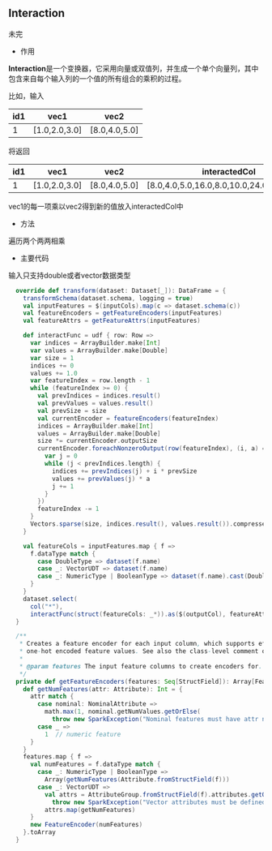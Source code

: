 Interaction
--

未完

- 作用

**Interaction**是一个变换器，它采用向量或双值列，并生成一个单个向量列，其中包含来自每个输入列的一个值的所有组合的乘积的过程。

比如，输入

id1|vec1          |vec2         
 ---|--------------|--------------
 1  |[1.0,2.0,3.0] |[8.0,4.0,5.0]

将返回

id1|vec1          |vec2          |interactedCol                                        
 ---|--------------|--------------|------------------------------------------------------
 1  |[1.0,2.0,3.0] |[8.0,4.0,5.0] |[8.0,4.0,5.0,16.0,8.0,10.0,24.0,12.0,15.0]  
 
 vec1的每一项乘以vec2得到新的值放入interactedCol中
 
- 方法

遍历两个两两相乘


- 主要代码

输入只支持double或者vector数据类型

```scala
  override def transform(dataset: Dataset[_]): DataFrame = {
    transformSchema(dataset.schema, logging = true)
    val inputFeatures = $(inputCols).map(c => dataset.schema(c))
    val featureEncoders = getFeatureEncoders(inputFeatures)
    val featureAttrs = getFeatureAttrs(inputFeatures)

    def interactFunc = udf { row: Row =>
      var indices = ArrayBuilder.make[Int]
      var values = ArrayBuilder.make[Double]
      var size = 1
      indices += 0
      values += 1.0
      var featureIndex = row.length - 1
      while (featureIndex >= 0) {
        val prevIndices = indices.result()
        val prevValues = values.result()
        val prevSize = size
        val currentEncoder = featureEncoders(featureIndex)
        indices = ArrayBuilder.make[Int]
        values = ArrayBuilder.make[Double]
        size *= currentEncoder.outputSize
        currentEncoder.foreachNonzeroOutput(row(featureIndex), (i, a) => {
          var j = 0
          while (j < prevIndices.length) {
            indices += prevIndices(j) + i * prevSize
            values += prevValues(j) * a
            j += 1
          }
        })
        featureIndex -= 1
      }
      Vectors.sparse(size, indices.result(), values.result()).compressed
    }

    val featureCols = inputFeatures.map { f =>
      f.dataType match {
        case DoubleType => dataset(f.name)
        case _: VectorUDT => dataset(f.name)
        case _: NumericType | BooleanType => dataset(f.name).cast(DoubleType)
      }
    }
    dataset.select(
      col("*"),
      interactFunc(struct(featureCols: _*)).as($(outputCol), featureAttrs.toMetadata()))
  }

  /**
   * Creates a feature encoder for each input column, which supports efficient iteration over
   * one-hot encoded feature values. See also the class-level comment of [[FeatureEncoder]].
   *
   * @param features The input feature columns to create encoders for.
   */
  private def getFeatureEncoders(features: Seq[StructField]): Array[FeatureEncoder] = {
    def getNumFeatures(attr: Attribute): Int = {
      attr match {
        case nominal: NominalAttribute =>
          math.max(1, nominal.getNumValues.getOrElse(
            throw new SparkException("Nominal features must have attr numValues defined.")))
        case _ =>
          1  // numeric feature
      }
    }
    features.map { f =>
      val numFeatures = f.dataType match {
        case _: NumericType | BooleanType =>
          Array(getNumFeatures(Attribute.fromStructField(f)))
        case _: VectorUDT =>
          val attrs = AttributeGroup.fromStructField(f).attributes.getOrElse(
            throw new SparkException("Vector attributes must be defined for interaction."))
          attrs.map(getNumFeatures)
      }
      new FeatureEncoder(numFeatures)
    }.toArray
  }

```

